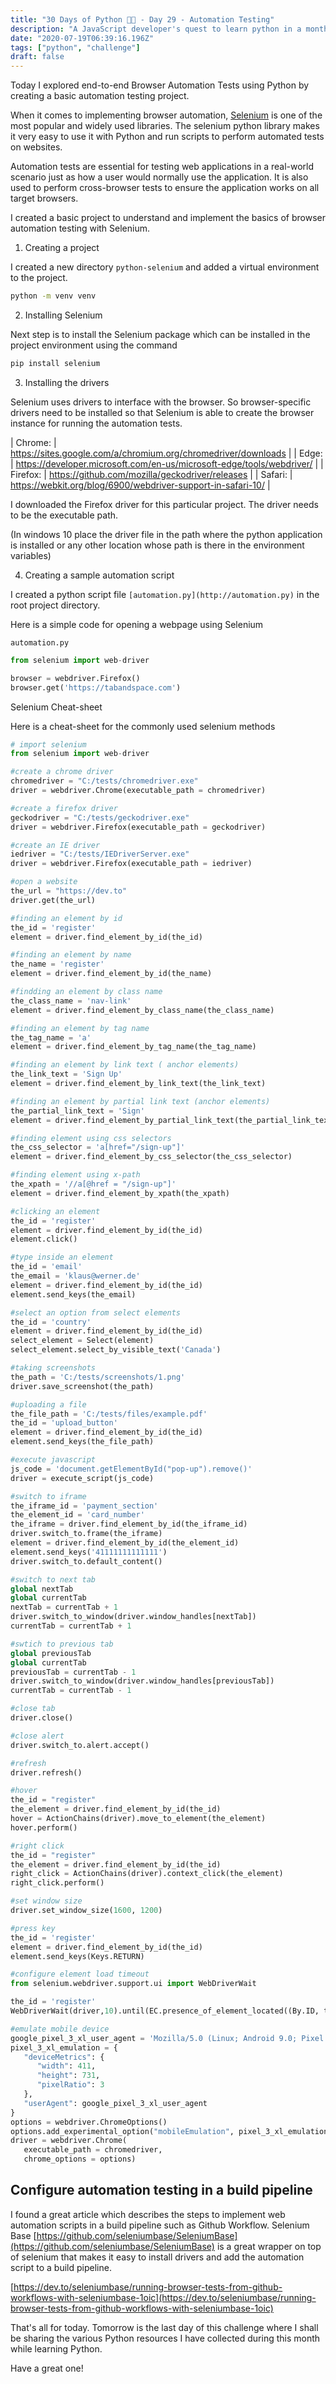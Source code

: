 ```yaml
---
title: "30 Days of Python 👨‍💻 - Day 29 - Automation Testing"
description: "A JavaScript developer's quest to learn python in a month."
date: "2020-07-19T06:39:16.196Z"
tags: ["python", "challenge"]
draft: false
---
```


Today I explored end-to-end Browser Automation Tests using Python by creating a basic automation testing project.

When it comes to implementing browser automation, [Selenium](https://pypi.org/project/selenium/) is one of the most popular and widely used libraries. The selenium python library makes it very easy to use it with Python and run scripts to perform automated tests on websites.

Automation tests are essential for testing web applications in a real-world scenario just as how a user would normally use the application. It is also used to perform cross-browser tests to ensure the application works on all target browsers.

I created a basic project to understand and implement the basics of browser automation testing with Selenium.

1. Creating a project

I created a new directory `python-selenium` and added a virtual environment to the project.

```bash
python -m venv venv
```

2. Installing Selenium

Next step is to install the Selenium package which can be installed in the project environment using the command

```bash
pip install selenium
```

3. Installing the drivers

Selenium uses drivers to interface with the browser. So browser-specific drivers need to be installed so that Selenium is able to create the browser instance for running the automation tests.

| Chrome: | https://sites.google.com/a/chromium.org/chromedriver/downloads |
| Edge: | https://developer.microsoft.com/en-us/microsoft-edge/tools/webdriver/ |
| Firefox: | https://github.com/mozilla/geckodriver/releases |
| Safari: | https://webkit.org/blog/6900/webdriver-support-in-safari-10/ |

I downloaded the Firefox driver for this particular project. The driver needs to be the executable path.

(In windows 10 place the driver file in the path where the python application is installed or any other location whose path is there in the environment variables)

4. Creating a sample automation script

I created a python script file `[automation.py](http://automation.py)` in the root project directory.

Here is a simple code for opening a webpage using Selenium

`automation.py`

```python
from selenium import web-driver

browser = webdriver.Firefox()
browser.get('https://tabandspace.com')
```

Selenium Cheat-sheet

Here is a cheat-sheet for the commonly used selenium methods

```python
# import selenium
from selenium import web-driver

#create a chrome driver
chromedriver = "C:/tests/chromedriver.exe"
driver = webdriver.Chrome(executable_path = chromedriver)

#create a firefox driver
geckodriver = "C:/tests/geckodriver.exe"
driver = webdriver.Firefox(executable_path = geckodriver)

#create an IE driver
iedriver = "C:/tests/IEDriverServer.exe"
driver = webdriver.Firefox(executable_path = iedriver)

#open a website
the_url = "https://dev.to"
driver.get(the_url)

#finding an element by id
the_id = 'register'
element = driver.find_element_by_id(the_id)

#finding an element by name
the_name = 'register'
element = driver.find_element_by_id(the_name)

#findding an element by class name
the_class_name = 'nav-link'
element = driver.find_element_by_class_name(the_class_name)

#finding an element by tag name
the_tag_name = 'a'
element = driver.find_element_by_tag_name(the_tag_name)

#finding an element by link text ( anchor elements)
the_link_text = 'Sign Up'
element = driver.find_element_by_link_text(the_link_text)

#finding an element by partial link text (anchor elements)
the_partial_link_text = 'Sign'
element = driver.find_element_by_partial_link_text(the_partial_link_text)

#finding element using css selectors
the_css_selector = 'a[href="/sign-up"]'
element = driver.find_element_by_css_selector(the_css_selector)

#finding element using x-path
the_xpath = '//a[@href = "/sign-up"]'
element = driver.find_element_by_xpath(the_xpath)

#clicking an element
the_id = 'register'
element = driver.find_element_by_id(the_id)
element.click()

#type inside an element
the_id = 'email'
the_email = 'klaus@werner.de'
element = driver.find_element_by_id(the_id)
element.send_keys(the_email)

#select an option from select elements
the_id = 'country'
element = driver.find_element_by_id(the_id)
select_element = Select(element)
select_element.select_by_visible_text('Canada')

#taking screenshots
the_path = 'C:/tests/screenshots/1.png'
driver.save_screenshot(the_path)

#uploading a file
the_file_path = 'C:/tests/files/example.pdf'
the_id = 'upload_button'
element = driver.find_element_by_id(the_id)
element.send_keys(the_file_path)

#execute javascript
js_code = 'document.getElementById("pop-up").remove()'
driver = execute_script(js_code)

#switch to iframe
the_iframe_id = 'payment_section'
the_element_id = 'card_number'
the_iframe = driver.find_element_by_id(the_iframe_id)
driver.switch_to.frame(the_iframe)
element = driver.find_element_by_id(the_element_id)
element.send_keys('41111111111111')
driver.switch_to.default_content()

#switch to next tab
global nextTab
global currentTab
nextTab = currentTab + 1
driver.switch_to_window(driver.window_handles[nextTab])
currentTab = currentTab + 1

#swtich to previous tab
global previousTab
global currentTab
previousTab = currentTab - 1
driver.switch_to_window(driver.window_handles[previousTab])
currentTab = currentTab - 1

#close tab
driver.close()

#close alert
driver.switch_to.alert.accept()

#refresh
driver.refresh()

#hover
the_id = "register"
the_element = driver.find_element_by_id(the_id)
hover = ActionChains(driver).move_to_element(the_element)
hover.perform()

#right click
the_id = "register"
the_element = driver.find_element_by_id(the_id)
right_click = ActionChains(driver).context_click(the_element)
right_click.perform()

#set window size
driver.set_window_size(1600, 1200)

#press key
the_id = 'register'
element = driver.find_element_by_id(the_id)
element.send_keys(Keys.RETURN)

#configure element load timeout
from selenium.webdriver.support.ui import WebDriverWait

the_id = 'register'
WebDriverWait(driver,10).until(EC.presence_of_element_located((By.ID, the_id)))

#emulate mobile device
google_pixel_3_xl_user_agent = 'Mozilla/5.0 (Linux; Android 9.0; Pixel 3 XL Build/OPD3.170816.012) AppleWebKit/537.36 (KHTML, like Gecko) Chrome/61.0.3163.98 Mobile Safari/537.36'
pixel_3_xl_emulation = {
   "deviceMetrics": {
      "width": 411,
      "height": 731,
      "pixelRatio": 3
   },
   "userAgent": google_pixel_3_xl_user_agent
}
options = webdriver.ChromeOptions()
options.add_experimental_option("mobileEmulation", pixel_3_xl_emulation)
driver = webdriver.Chrome(
   executable_path = chromedriver,
   chrome_options = options)

```

## Configure automation testing in a build pipeline

I found a great article which describes the steps to implement web automation scripts in a build pipeline such as Github Workflow. Selenium Base [https://github.com/seleniumbase/SeleniumBase](https://github.com/seleniumbase/SeleniumBase) is a great wrapper on top of selenium that makes it easy to install drivers and add the automation script to a build pipeline.

[https://dev.to/seleniumbase/running-browser-tests-from-github-workflows-with-seleniumbase-1oic](https://dev.to/seleniumbase/running-browser-tests-from-github-workflows-with-seleniumbase-1oic)

That's all for today. Tomorrow is the last day of this challenge where I shall be sharing the various Python resources I have collected during this month while learning Python.

Have a great one!
